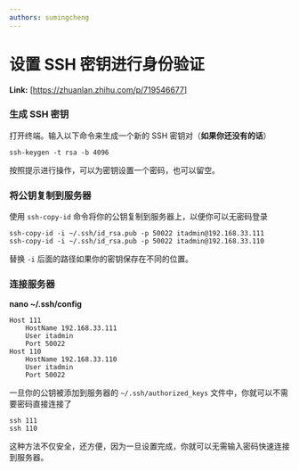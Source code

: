 ```yaml
---
authors: sumingcheng
---
```

# 设置 SSH 密钥进行身份验证



 **Link:** [https://zhuanlan.zhihu.com/p/719546677]

### 生成 SSH 密钥  

打开终端。输入以下命令来生成一个新的 SSH 密钥对（**如果你还没有的话**）

```
ssh-keygen -t rsa -b 4096
```

按照提示进行操作，可以为密钥设置一个密码，也可以留空。

### 将公钥复制到服务器  

使用 `ssh-copy-id` 命令将你的公钥复制到服务器上，以便你可以无密码登录

```
ssh-copy-id -i ~/.ssh/id_rsa.pub -p 50022 itadmin@192.168.33.111
ssh-copy-id -i ~/.ssh/id_rsa.pub -p 50022 itadmin@192.168.33.110
```

替换 `-i` 后面的路径如果你的密钥保存在不同的位置。

### 连接服务器  

**nano ~/.ssh/config**

```
Host 111
    HostName 192.168.33.111
    User itadmin
    Port 50022
Host 110
    HostName 192.168.33.110
    User itadmin
    Port 50022
```

一旦你的公钥被添加到服务器的 `~/.ssh/authorized_keys` 文件中，你就可以不需要密码直接连接了

```
ssh 111
ssh 110
```

这种方法不仅安全，还方便，因为一旦设置完成，你就可以无需输入密码快速连接到服务器。


